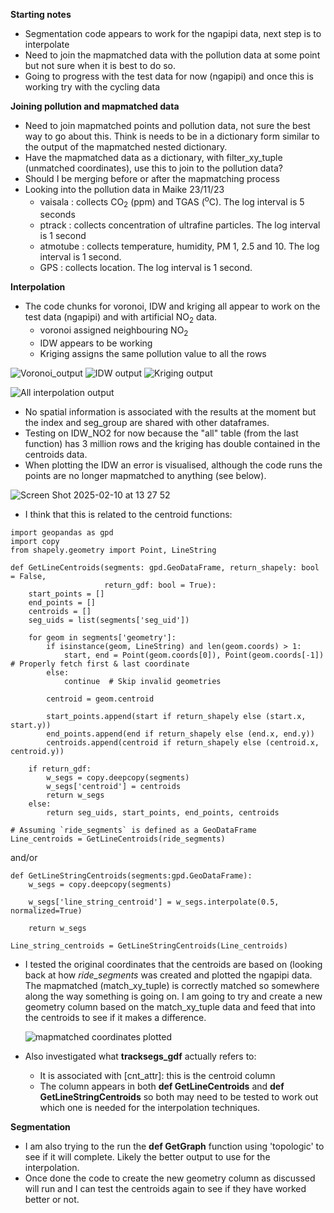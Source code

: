 **Starting notes** 
- Segmentation code appears to work for the ngapipi data, next step is to interpolate
- Need to join the mapmatched data with the pollution data at some point but not sure when it is best to do so.
- Going to progress with the test data for now (ngapipi) and once this is working try with the cycling data

**Joining pollution and mapmatched data**
- Need to join mapmatched points and pollution data, not sure the best way to go about this. Think is needs to be in a dictionary form similar to the output of the mapmatched nested dictionary.
- Have the mapmatched data as a dictionary, with filter_xy_tuple (unmatched coordinates), use this to join to the pollution data?
- Should I be merging before or after the mapmatching process
- Looking into the pollution data in Maike 23/11/23
  * vaisala : collects CO<sub>2</sub> (ppm) and TGAS (<sup>o</sup>C). The log interval is 5 seconds
  * ptrack : collects concentration of ultrafine particles. The log interval is 1 second
  * atmotube : collects temperature, humidity, PM 1, 2.5 and 10. The log interval is 1 second.
  * GPS : collects location. The log interval is 1 second.


**Interpolation**
- The code chunks for voronoi, IDW and kriging all appear to work on the test data (ngapipi) and with artificial NO<sub>2</sub> data.
  * voronoi assigned neighbouring NO<sub>2</sub>
  * IDW appears to be working
  * Kriging assigns the same pollution value to all the rows
 


![Voronoi_output](https://github.com/user-attachments/assets/feada67c-496c-4032-b777-eee2e52bd92d) ![IDW output](https://github.com/user-attachments/assets/7a937d71-cb92-413c-9f8e-b4bfb985afbf) ![Kriging output](https://github.com/user-attachments/assets/a9d6abae-691d-4112-9a6e-bcaca78dfd50)

![All interpolation output](https://github.com/user-attachments/assets/dd8ecc8c-6ee9-4700-8917-106c267e0308)

  

- No spatial information is associated with the results at the moment but the index and seg_group are shared with other dataframes.
- Testing on IDW_NO2 for now because the "all" table (from the last function) has 3 million rows and the kriging has double contained in the centroids data.
- When plotting the IDW an error is visualised, although the code runs the points are no longer mapmatched to anything (see below).

![Screen Shot 2025-02-10 at 13 27 52](https://github.com/user-attachments/assets/ae07dcad-51ea-489b-b2db-aa7e9898c997)

- I think that this is related to the centroid functions:
```
import geopandas as gpd
import copy
from shapely.geometry import Point, LineString

def GetLineCentroids(segments: gpd.GeoDataFrame, return_shapely: bool = False,
                     return_gdf: bool = True):
    start_points = []
    end_points = []
    centroids = []
    seg_uids = list(segments['seg_uid'])

    for geom in segments['geometry']:
        if isinstance(geom, LineString) and len(geom.coords) > 1:
            start, end = Point(geom.coords[0]), Point(geom.coords[-1])  # Properly fetch first & last coordinate
        else:
            continue  # Skip invalid geometries

        centroid = geom.centroid

        start_points.append(start if return_shapely else (start.x, start.y))
        end_points.append(end if return_shapely else (end.x, end.y))
        centroids.append(centroid if return_shapely else (centroid.x, centroid.y))

    if return_gdf:
        w_segs = copy.deepcopy(segments)
        w_segs['centroid'] = centroids
        return w_segs
    else:
        return seg_uids, start_points, end_points, centroids

# Assuming `ride_segments` is defined as a GeoDataFrame
Line_centroids = GetLineCentroids(ride_segments)

```
and/or 

```
def GetLineStringCentroids(segments:gpd.GeoDataFrame):
    w_segs = copy.deepcopy(segments)

    w_segs['line_string_centroid'] = w_segs.interpolate(0.5, normalized=True)

    return w_segs

Line_string_centroids = GetLineStringCentroids(Line_centroids)
```

- I tested the original coordinates that the centroids are based on (looking back at how *ride_segments* was created and plotted the ngapipi data. The mapmatched (match_xy_tuple) is correctly matched so somewhere along the way something is going on. I am going to try and create a new geometry column based on the match_xy_tuple data and feed that into the centroids to see if it makes a difference.

  ![mapmatched coordinates plotted](https://github.com/user-attachments/assets/cfd82082-aa05-4134-b566-d9650c0bccce)

- Also investigated what **tracksegs_gdf** actually refers to:
  * It is associated with [cnt_attr]: this is the centroid column
  * The column appears in both **def GetLineCentroids** and **def GetLineStringCentroids** so both may need to be tested to work out which one is needed for the interpolation techniques.


**Segmentation**
- I am also trying to the run the **def GetGraph** function using 'topologic' to see if it will complete. Likely the better output to use for the interpolation.
- Once done the code to create the new geometry column as discussed will run and I can test the centroids again to see if they have worked better or not. 
